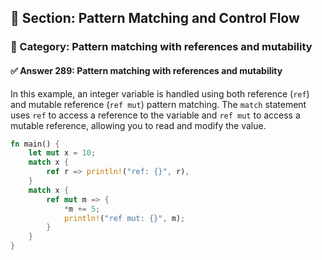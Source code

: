 ## 📘 Section: Pattern Matching and Control Flow  
### 🔹 Category: Pattern matching with references and mutability  
#### ✅ Answer 289: Pattern matching with references and mutability

In this example, an integer variable is handled using both reference (`ref`) and mutable reference (`ref mut`) pattern matching. The `match` statement uses `ref` to access a reference to the variable and `ref mut` to access a mutable reference, allowing you to read and modify the value.

```rust
fn main() {
    let mut x = 10;
    match x {
        ref r => println!("ref: {}", r),
    }
    match x {
        ref mut m => {
            *m += 5;
            println!("ref mut: {}", m);
        }
    }
}
```
